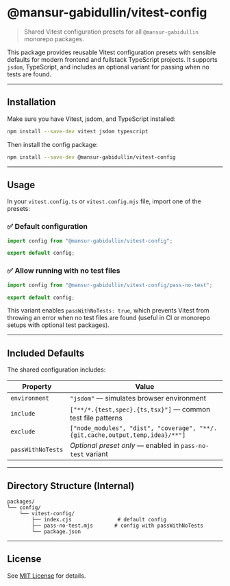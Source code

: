 # @mansur-gabidullin/vitest-config

> Shared Vitest configuration presets for all `@mansur-gabidullin` monorepo packages.

This package provides reusable Vitest configuration presets with sensible defaults for modern frontend and fullstack TypeScript projects. It supports `jsdom`, TypeScript, and includes an optional variant for passing when no tests are found.

---

## Installation

Make sure you have Vitest, jsdom, and TypeScript installed:

```bash
npm install --save-dev vitest jsdom typescript
```

Then install the config package:

```bash
npm install --save-dev @mansur-gabidullin/vitest-config
```

---

## Usage

In your `vitest.config.ts` or `vitest.config.mjs` file, import one of the presets:

### ✅ Default configuration

```ts
import config from "@mansur-gabidullin/vitest-config";

export default config;
```

### ✅ Allow running with no test files

```ts
import config from "@mansur-gabidullin/vitest-config/pass-no-test";

export default config;
```

This variant enables `passWithNoTests: true`, which prevents Vitest from throwing an error when no test files are found (useful in CI or monorepo setups with optional test packages).

---

## Included Defaults

The shared configuration includes:

| Property          | Value                                                                         |
| ----------------- | ----------------------------------------------------------------------------- |
| `environment`     | `"jsdom"` — simulates browser environment                                     |
| `include`         | `["**/*.{test,spec}.{ts,tsx}"]` — common test file patterns                   |
| `exclude`         | `["node_modules", "dist", "coverage", "**/.{git,cache,output,temp,idea}/**"]` |
| `passWithNoTests` | _Optional preset only_ — enabled in `pass-no-test` variant                    |

---

## Directory Structure (Internal)

```
packages/
└── config/
    └── vitest-config/
        ├── index.cjs               # default config
        ├── pass-no-test.mjs       # config with passWithNoTests
        └── package.json
```

---

## License

See [MIT License](https://opensource.org/licenses/MIT) for details.
